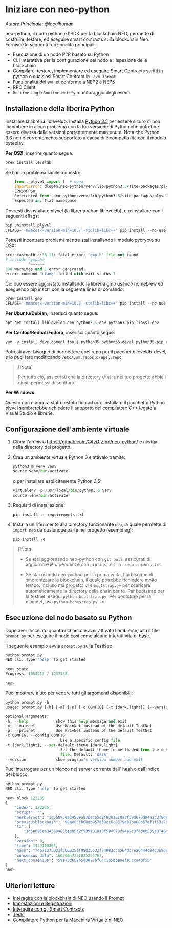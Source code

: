 # Iniziare con neo-python

*Autore Principale: [@localhuman](https://github.com/localhuman)*

neo-python, il nodo python e l'SDK per la blockchain NEO, permette di costruire, testare, ed eseguire smart contracts sulla blockchain Neo. Fornisce le seguenti funzionalità principali:

- Esecuzione di un nodo P2P basato su Python
- CLI interattiva per la configurazione del nodo e l'ispezione della blockchain
- Compilare, testare, implementare ed eseguire Smart Contracts scritti in python o qualsiasi Smart Contract in `.avm format`
- Funzionalitá del wallet conforme a [NEP2](https://github.com/neo-project/proposals/blob/master/nep-2.mediawiki) e [NEP5](https://github.com/neo-project/proposals/blob/master/nep-5.mediawiki) 
- RPC Client
- `Runtime.Log` e `Runtime.Notify` monitoraggio degli eventi

## Installazione della liberira Python

Installare la libreria libleveldb. Installa [Python 3.5](https://www.python.org/downloads/release/python-354/) per essere sicuro di non incombere in alcun problema con la tua versione di Python che potrebbe essere diversa dalle versioni correntemente mantenute. Nota che Python 3.6 non è correntemente supportato a causa di incompatibilità con il modulo byteplay.

**Per OSX**, inserire quanto segue:

```python
brew install leveldb
```

Se hai un problema simile a questo:

```python
    from ._plyvel import (  # noqa
    ImportError: dlopen(neo-python/venv/lib/python3.5/site-packages/plyvel/_plyvel.cpython-35m-darwin.so, 2): Symbol not found: __ZN7leveldb2DB4OpenERKNS_7Options
    ERKSsPPS0_
    Referenced from: neo-python/venv/lib/python3.5/site-packages/plyvel/_plyvel.cpython-35m-darwin.so
    Expected in: flat namespace
```

Dovresti disinstallare plyvel (la libreria ython libleveldb), e reinstallare con i seguenti cflags:

```python
pip uninstall plyvel
CFLAGS='-mmacosx-version-min=10.7 -stdlib=libc++' pip install --no-use-wheel plyvel --no-cache-dir --global-option=build_ext --global-option="-I/usr/local/Cellar/leveldb/1.20_2/include/" --global-option="-L/usr/local/lib"
```

Potresti incontrare problemi mentre stai installando il modulo pycrypto su OSX:

```python
src/_fastmath.c:36:11: fatal error: 'gmp.h' file not found
# include <gmp.h>
          ^~~~~~~
330 warnings and 1 error generated.
error: command 'clang' failed with exit status 1
```

Ciò può essere aggiustato installando la libreria gmp usando homebrew ed eseguendo pip install con la seguente linea di comando:

```python
brew install gmp
CFLAGS='-mmacosx-version-min=10.7 -stdlib=libc++' pip install --no-use-wheel pycrypto --no-cache-dir --global-option=build_ext --global-option="-I/usr/local/Cellar/gmp/6.1.2/include/" --global-option="-L/usr/local/lib"
```

**Per Ubuntu/Debian**, inserisci quanto segue:

```python
apt-get install libleveldb-dev python3.5-dev python3-pip libssl-dev
```

**Per Centos/Redhat/Fedora**, inserisci quanto segue:

```python
yum -y install development tools python35 python35-devel python35-pip readline-devel leveldb-devel libffi-devel
```

Potresti aver bisogno di permettere epel repo per il pacchetto leveldb-devel, e lo puoi fare modificando `/etc/yum.repos.d/epel.repo`.

> [!Nota]
>
> Per tutto ciò, assicurati che la directory `Chains` nel tuo progetto abbia i giusti permessi di scrittura. 

**Per Windows:**

Questo non è ancora stato testato fino ad ora. Installare il pacchetto Python plyvel sembrerebbe richiedere il supporto del compilatore C++ legato a Visual Studio e librerie.

## Configurazione dell'ambiente virtuale

1. Clona l'archivio <https://github.com/CityOfZion/neo-python/> e naviga nella directory del progetto. 

2. Crea un ambiente virtuale Python 3 e attivalo tramite:

   ```python
   python3 m venv venv
   source venv/bin/activate
   ```

   o per installare esplicitamente Python 3.5:

   ```python
   virtualenv -p /usr/local/bin/python3.5 venv
   source venv/bin/activate
   ```

3. Requisiti di installazione:

   ```python
   pip install -r requirements.txt
   ```

4. Installa un riferimento alla directory funzionante `neo`, la quale permette di `import neo` da qualunque parte nel progetto (esempi eg):


   ```python
   pip install -e
   ```

> [!Nota]
>
> - Se stai aggiornando neo-python con `git pull`, assicurati di aggiornare le dipendenze con `pip install -r requirements.txt`.
>
>
> - Se stai usando neo-python per la prima volta, hai bisogno di sincronizzare la blockchain, il quale potrebbe richiedere molto tempo. Incluso nel progetto vi è `bootstrap.py` per scaricare automaticamente la directory della chain per te. Per bootstrap per la testnet, esegui `python bootstrap.py`; Per bootstrap per la mainnet, usa `python bootstrap.py -m`.

## Esecuzione del nodo basato su Python

Dopo aver installato quanto richiesto e aver attivato l'ambiente, usa il file `prompt.py` per eseguire il nodo così come alcune interattività di base.

Il seguente esempio avvia `prompt.py` sulla TestNet:

```python
python prompt.py
NEO cli. Type 'help' to get started

neo> state
Progress: 1054913 / 1237188

neo>
```

Puoi mostrare aiuto per vedere tutti gli argomenti disponibili:

```python
python prompt.py -h
usage: prompt.py [-h] [-m] [-p] [-c CONFIG] [-t {dark,light}] [--version]

optional arguments:
-h, --help            show this help message and exit
-m, --mainnet         Use MainNet instead of the default TestNet
-p, --privnet         Use PrivNet instead of the default TestNet
-c CONFIG, --config CONFIG
                        Use a specific config file
-t {dark,light}, --set-default-theme {dark,light}
                        Set the default theme to be loaded from the config
                        file. Default: 'dark'
--version             show program's version number and exit
```

Puoi interrogare per un blocco nel server corrente dall' hash o dall'indice del blocco:

```python
python prompt.py
NEO cli. Type 'help' to get started

neo> block 122235
{
    "index": 122235,
    "script": "",
    "merkleroot": "1d5a895ea34509a83becb5d2f9391018a3f59d670d94a2c3f8deb509a07464bd",
    "previousblockhash": "98ae05cb68ab857659cc6c8379eb7ba68b57ef1f5317904c295341d82d0a1713",
    "tx": [
        "1d5a895ea34509a83becb5d2f9391018a3f59d670d94a2c3f8deb509a07464bd"
    ],
    "version": 0,
    "time": 1479110368,
    "hash": "74671375033f506325ef08d35632f74083cca564dc7ea6444c94d3b9dec3f61b",
    "consensus data": 16070047272025254767,
    "next_consensus": "59e75d652b5d3827bf04c165bbe9ef95cca4bf55"
}
neo>
```

## Ulteriori letture

- [Interagire con la blockchain di NEO usando il Prompt](python\prompt.md)
- [Impostazioni e Registrazioni](python\logging.md)
- [Interagire con gli Smart Contracts](python\smartcont.md)
- [Tests](python\tests.md)
- [Compilatore Python per la Macchina Virtuale di NEO](python\compiler.md)
